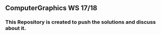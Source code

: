 ## ComputerGraphics WS 17/18
### This Repository is created to push the solutions and discuss about it.
